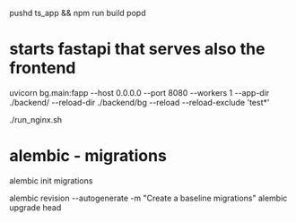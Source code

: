 
pushd ts_app && npm run build
popd

# starts fastapi that serves also the frontend
uvicorn bg.main:fapp --host 0.0.0.0 --port 8080 --workers 1 --app-dir ./backend/ --reload-dir ./backend/bg  --reload --reload-exclude 'test*'

./run_nginx.sh



# alembic  - migrations
alembic init migrations

alembic revision --autogenerate -m "Create a baseline migrations"
alembic upgrade head
